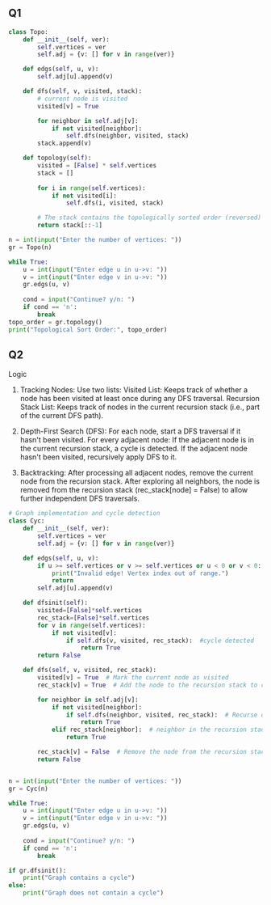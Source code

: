 ## Q1
```python
class Topo:
    def __init__(self, ver):
        self.vertices = ver
        self.adj = {v: [] for v in range(ver)}

    def edgs(self, u, v):
        self.adj[u].append(v)

    def dfs(self, v, visited, stack):
        # current node is visited
        visited[v] = True

        for neighbor in self.adj[v]:
            if not visited[neighbor]:
                self.dfs(neighbor, visited, stack)
        stack.append(v)

    def topology(self):
        visited = [False] * self.vertices
        stack = []
        
        for i in range(self.vertices):
            if not visited[i]:
                self.dfs(i, visited, stack)

        # The stack contains the topologically sorted order (reversed)
        return stack[::-1]

n = int(input("Enter the number of vertices: "))
gr = Topo(n)

while True:
    u = int(input("Enter edge u in u->v: "))
    v = int(input("Enter edge v in u->v: "))
    gr.edgs(u, v)
    
    cond = input("Continue? y/n: ")
    if cond == 'n':
        break
topo_order = gr.topology()
print("Topological Sort Order:", topo_order)
```

## Q2
Logic
1) Tracking Nodes:
Use two lists:
Visited List: Keeps track of whether a node has been visited at least once during any DFS traversal.
Recursion Stack List: Keeps track of nodes in the current recursion stack (i.e., part of the current DFS path).

2) Depth-First Search (DFS):
For each node, start a DFS traversal if it hasn't been visited.
For every adjacent node:
If the adjacent node is in the current recursion stack, a cycle is detected.
If the adjacent node hasn't been visited, recursively apply DFS to it.

3) Backtracking:
After processing all adjacent nodes, remove the current node from the recursion stack.
After exploring all neighbors, the node is removed from the recursion stack (rec_stack[node] = False) to allow further independent DFS traversals.
```python
# Graph implementation and cycle detection
class Cyc:
    def __init__(self, ver):
        self.vertices = ver
        self.adj = {v: [] for v in range(ver)}

    def edgs(self, u, v):
        if u >= self.vertices or v >= self.vertices or u < 0 or v < 0:
            print("Invalid edge! Vertex index out of range.")
            return
        self.adj[u].append(v)

    def dfsinit(self):
        visited=[False]*self.vertices
        rec_stack=[False]*self.vertices
        for v in range(self.vertices):
            if not visited[v]:  
                if self.dfs(v, visited, rec_stack):  #cycle detected
                    return True
        return False

    def dfs(self, v, visited, rec_stack):
        visited[v] = True  # Mark the current node as visited
        rec_stack[v] = True  # Add the node to the recursion stack to check for cycle

        for neighbor in self.adj[v]:
            if not visited[neighbor]:  
                if self.dfs(neighbor, visited, rec_stack):  # Recurse on the neighbor
                    return True
            elif rec_stack[neighbor]:  # neighbor in the recursion stack => cycle is detected
                return True

        rec_stack[v] = False  # Remove the node from the recursion stack
        return False


n = int(input("Enter the number of vertices: "))
gr = Cyc(n)

while True:
    u = int(input("Enter edge u in u->v: "))
    v = int(input("Enter edge v in u->v: "))
    gr.edgs(u, v)
    
    cond = input("Continue? y/n: ")
    if cond == 'n':
        break

if gr.dfsinit():
    print("Graph contains a cycle")
else:
    print("Graph does not contain a cycle")
```